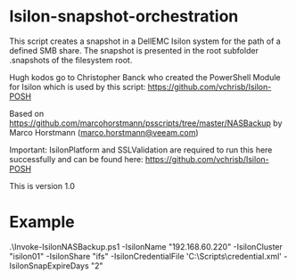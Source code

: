# Isilon-snapshot-orchestration
This script creates a snapshot in a DellEMC Isilon system for the path of a defined SMB share. The snapshot is presented in the root subfolder .snapshots of the filesystem root.

Hugh kodos go to Christopher Banck who created the PowerShell Module for Isilon which is used by this script: https://github.com/vchrisb/Isilon-POSH

Based on https://github.com/marcohorstmann/psscripts/tree/master/NASBackup by Marco Horstmann (marco.horstmann@veeam.com)

Important: IsilonPlatform and SSLValidation are required to run this here successfully and can be found here: https://github.com/vchrisb/Isilon-POSH

This is version 1.0

# Example
.\Invoke-IsilonNASBackup.ps1 -IsilonName "192.168.60.220" -IsilonCluster "isilon01" -IsilonShare "ifs" -IsilonCredentialFile 'C:\Scripts\credential.xml' -IsilonSnapExpireDays "2"
